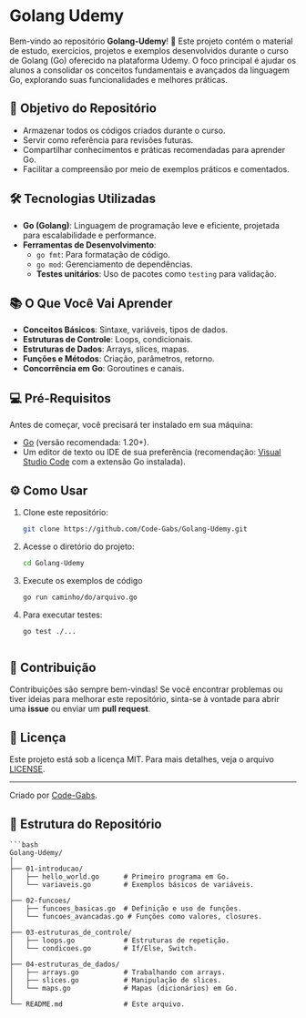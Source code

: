 



# Golang Udemy

Bem-vindo ao repositório **Golang-Udemy**! 🎉 Este projeto contém o material de estudo, exercícios, projetos e exemplos desenvolvidos durante o curso de Golang (Go) oferecido na plataforma Udemy. O foco principal é ajudar os alunos a consolidar os conceitos fundamentais e avançados da linguagem Go, explorando suas funcionalidades e melhores práticas.

## 🚀 Objetivo do Repositório

- Armazenar todos os códigos criados durante o curso.
- Servir como referência para revisões futuras.
- Compartilhar conhecimentos e práticas recomendadas para aprender Go.
- Facilitar a compreensão por meio de exemplos práticos e comentados.

## 🛠️ Tecnologias Utilizadas

- **Go (Golang)**: Linguagem de programação leve e eficiente, projetada para escalabilidade e performance.
- **Ferramentas de Desenvolvimento**:
  - `go fmt`: Para formatação de código.
  - `go mod`: Gerenciamento de dependências.
  - **Testes unitários**: Uso de pacotes como `testing` para validação.


## 📚 O Que Você Vai Aprender

- **Conceitos Básicos**: Sintaxe, variáveis, tipos de dados.
- **Estruturas de Controle**: Loops, condicionais.
- **Estruturas de Dados**: Arrays, slices, mapas.
- **Funções e Métodos**: Criação, parâmetros, retorno.
- **Concorrência em Go**: Goroutines e canais.

## 💻 Pré-Requisitos

Antes de começar, você precisará ter instalado em sua máquina:

- [Go](https://golang.org/dl/) (versão recomendada: 1.20+).
- Um editor de texto ou IDE de sua preferência (recomendação: [Visual Studio Code](https://code.visualstudio.com/) com a extensão Go instalada).

## ⚙️ Como Usar

1. Clone este repositório:
   ```bash
   git clone https://github.com/Code-Gabs/Golang-Udemy.git
2. Acesse o diretório do projeto:
   ```bash
   cd Golang-Udemy
3. Execute os exemplos de código
   ```bash
   go run caminho/do/arquivo.go
4. Para executar testes:
   ```bash
   go test ./...



## 🤝 Contribuição

Contribuições são sempre bem-vindas! Se você encontrar problemas ou tiver ideias para melhorar este repositório, sinta-se à vontade para abrir uma **issue** ou enviar um **pull request**.

## 📝 Licença

Este projeto está sob a licença MIT. Para mais detalhes, veja o arquivo [LICENSE](LICENSE).

---

Criado por [Code-Gabs](https://github.com/Code-Gabs).


## 📂 Estrutura do Repositório

    ```bash
    Golang-Udemy/
    │
    ├── 01-introducao/
    │   ├── hello_world.go      # Primeiro programa em Go.
    │   └── variaveis.go        # Exemplos básicos de variáveis.
    │
    ├── 02-funcoes/
    │   ├── funcoes_basicas.go  # Definição e uso de funções.
    │   └── funcoes_avancadas.go # Funções como valores, closures.
    │
    ├── 03-estruturas_de_controle/
    │   ├── loops.go            # Estruturas de repetição.
    │   └── condicoes.go        # If/Else, Switch.
    │
    ├── 04-estruturas_de_dados/
    │   ├── arrays.go           # Trabalhando com arrays.
    │   ├── slices.go           # Manipulação de slices.
    │   └── maps.go             # Mapas (dicionários) em Go.
    │
    └── README.md               # Este arquivo.
